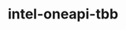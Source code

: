 ---
title: "intel-oneapi-tbb"
layout: cache
categories: [package, develop-2023-11-26]
meta: {"versions": ["2021.10.0"], "compilers": ["oneapi@=2023.2.0"], "oss": ["ubuntu20.04"], "platforms": ["linux"], "targets": ["x86_64_v3"], "stacks": ["e4s-oneapi", "root"], "num_specs": 1, "num_specs_by_stack": {"root": 1, "e4s-oneapi": 1}}
spec_details: [{"hash": "su4w6t7j5anyo4lzkxrg2d5f2ogbhfsz", "compiler": "oneapi@=2023.2.0", "versions": ["2021.10.0"], "os": "ubuntu20.04", "platform": "linux", "target": "x86_64_v3", "variants": ["build_system=generic", "+envmods"], "stacks": ["root", "e4s-oneapi"], "size": "-", "tarball": "https://binaries.spack.io/develop-2023-11-26/build_cache/linux-ubuntu20.04-x86_64_v3/oneapi-2023.2.0/intel-oneapi-tbb-2021.10.0/linux-ubuntu20.04-x86_64_v3-oneapi-2023.2.0-intel-oneapi-tbb-2021.10.0-su4w6t7j5anyo4lzkxrg2d5f2ogbhfsz.spack"}]
---